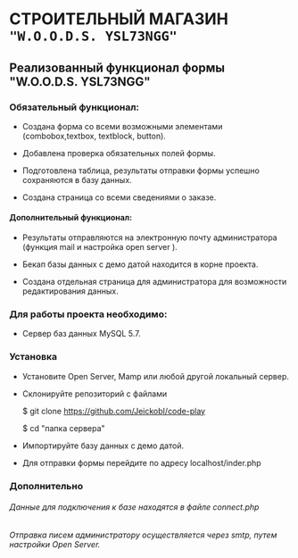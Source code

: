 # СТРОИТЕЛЬНЫЙ МАГАЗИН ``"W.O.O.D.S. YSL73NGG"``

## Реализованный функционал формы "W.O.O.D.S. YSL73NGG"

### Обязательный функционал:

- Создана форма со всеми возможными элементами (combobox,textbox, textblock, button).

- Добавлена проверка обязательных полей формы.

- Подготовлена таблица, результаты отправки формы успешно сохраняются в базу данных.

- Создана страница со всеми сведениями о заказе.

#### Дополнительный функционал:

- Результаты отправляются на электронную почту администратора (функция mail и настройка open server ).

- Бекап базы данных с демо датой находится в корне проекта.

- Создана отдельная страница для администратора для возможности редактирования данных.

### Для работы проекта необходимо:

- Сервер баз данных MySQL 5.7.

### Установка

- Установите Open Server, Mamp или любой другой локальный сервер.

- Склонируйте репозиторий с файлами

    $ git clone https://github.com/JeickobI/code-play

    $ cd "папка сервера"

- Импортируйте базу данных с демо датой.

- Для отправки формы перейдите по адресу localhost/inder.php

### Дополнительно

###### Данные для подключения к базе находятся в файле connect.php

###### Отправка писем администратору осуществляется через smtp, путем настройки Open Server.
